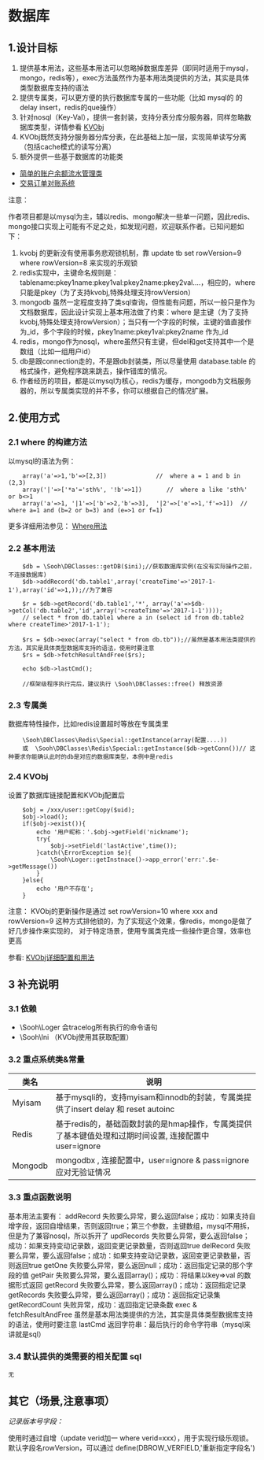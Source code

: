 # 数据库

## 1.设计目标

1. 提供基本用法，这些基本用法可以忽略掉数据库差异（即同时适用于mysql，mongo，redis等），exec方法虽然作为基本用法类提供的方法，其实是具体类型数据库支持的语法
2. 提供专属类，可以更方便的执行数据库专属的一些功能（比如 mysql的 的delay insert，redis的que操作）
3. 针对nosql（Key-Val），提供一套封装，支持分表分库分服务器，同样忽略数据库类型，详情参看 [KVObj](KVObj.md)
4. KVObj既然支持分服务器分库分表，在此基础上加一层，实现简单读写分离（包括cache模式的读写分离）
5. 额外提供一些基于数据库的功能类

- [简单的账户余额流水管理类](Cases/AccountLog.md)
- [交易订单对账系统](Cases/OrdersChk/OrderChk.md)

注意：

作者项目都是以mysql为主，辅以redis、mongo解决一些单一问题，因此redis、mongo接口实现上可能有不足之处，如发现问题，欢迎联系作者。已知问题如下：

1. kvobj 的更新没有使用事务悲观锁机制，靠 update tb set rowVersion=9 where rowVersion=8 来实现的乐观锁
2. redis实现中，主键命名规则是：tablename:pkey1name:pkey1val:pkey2name:pkey2val....，相应的，where只能是pkey（为了支持kvobj,特殊处理支持rowVersion）
3. mongodb 虽然一定程度支持了类sql查询，但性能有问题，所以一般只是作为文档数据库，因此设计实现上基本用法做了约束：where 是主键（为了支持kvobj,特殊处理支持rowVersion）；当只有一个字段的时候，主键的值直接作为_id，多个字段的时候，pkey1name:pkey1val:pkey2name 作为_id
4. redis，mongo作为nosql，where虽然只有主键，但del和get支持其中一个是数组（比如一组用户id）
5. db是跟connection走的，不是跟db封装类，所以尽量使用 database.table 的格式操作，避免程序跳来跳去，操作错库的情况。
6. 作者经历的项目，都是以mysql为核心，redis为缓存，mongodb为文档服务器的，所以专属类实现的并不多，你可以根据自己的情况扩展。

## 2.使用方式

### 2.1 where 的构建方法

以mysql的语法为例：

		array('a'=>1,'b'=>[2,3])              //  where a = 1 and b in (2,3)
		array('|'=>['*a'='sth%', '!b'=>1])       //  where a like 'sth%' or b<>1
		array('a'=>1, '|1'=>['b'=>2,'b'=>3],  '|2'=>['e'=>1,'f'=>1])  // where a=1 and (b=2 or b=3) and (e=>1 or f=1)

更多详细用法参见： [Where用法](WHERE.md)

### 2.2 基本用法

        $db = \Sooh\DBClasses::getDB($ini);//获取数据库实例(在没有实际操作之前，不连接数据库)
        $db->addRecord('db.table1',array('createTime'=>'2017-1-1'),array('id'=>1,));//为了兼容

        $r = $db->getRecord('db.table1','*', array('a'=>$db->getCol('db.table2','id',array('>createTime'=>'2017-1-1'))));
        // select * from db.table1 where a in (select id from db.table2 where createTime>'2017-1-1');

        $rs = $db->exec(array("select * from db.tb"));//虽然是基本用法类提供的方法，其实是具体类型数据库支持的语法，使用时要注意
        $rs = $db->fetchResultAndFree($rs);
        
        echo $db->lastCmd(); 

        //框架级程序执行完后，建议执行 \Sooh\DBClasses::free() 释放资源
### 2.3 专属类

数据库特性操作，比如redis设置超时等放在专属类里

        \Sooh\DBClasses\Redis\Special::getInstance(array(配置....))
        或  \Sooh\DBClasses\Redis\Special::getInstance($db->getConn())// 这种要求你能确认此时的db是对应的数据库类型，本例中是redis

### 2.4 KVObj

设置了数据库链接配置和KVObj配置后

        $obj = /xxx/user::getCopy($uid);
        $obj->load();
        if($obj->exist()){
            echo '用户昵称：'.$obj->getField('nickname');
            try{
                $obj->setField('lastActive',time());
            }catch(\ErrorException $e){
                \Sooh\Loger::getInstnace()->app_error('err:'.$e->getMessage())
            }
        }else{
            echo '用户不存在';
        }

注意： KVObj的更新操作是通过 set rowVersion=10 where xxx and rowVersion=9 这种方式排他锁的，为了实现这个效果，像redis，mongo是做了好几步操作来实现的，
对于特定场景，使用专属类完成一些操作更合理，效率也更高

参看: [KVObj详细配置和用法](KVObj.md)

## 3 补充说明

### 3.1 依赖 

- \Sooh\Loger 会tracelog所有执行的命令语句
- \Sooh\Ini （KVObj使用其获取配置）

### 3.2 重点系统类&常量 

| 类名              | 说明
| ----------------  | ---------------------------------------------------------
| Myisam            | 基于mysqli的，支持myisam和innodb的封装，专属类提供了insert delay 和 reset autoinc
| Redis             | 基于redis的，基础函数封装的是hmap操作，专属类提供了基本键值处理和过期时间设置, 连接配置中user=ignore
| Mongodb           | mongodbx , 连接配置中，user=ignore & pass=ignore 应对无验证情况



### 3.3 重点函数说明 

基本用法主要有：
addRecord   失败要么异常，要么返回false；成功：如果支持自增字段，返回自增结果，否则返回true；第三个参数，主键数组，mysql不用拆，但是为了兼容nosql，所以拆开了
updRecords  失败要么异常，要么返回false；成功：如果支持变动记录数，返回变更记录数量，否则返回true
delRecord   失败要么异常，要么返回false；成功：如果支持变动记录数，返回变更记录数量，否则返回true
getOne      失败要么异常，要么返回null；成功：返回指定记录的那个字段的值
getPair     失败要么异常，要么返回array()；成功：将结果以key=>val 的数据形式返回
getRecord   失败要么异常，要么返回array()；成功：返回指定记录
getRecords  失败要么异常，要么返回array()；成功：返回指定记录集
getRecordCount  失败异常，成功：返回指定记录条数
exec & fetchResultAndFree 虽然是基本用法类提供的方法，其实是具体类型数据库支持的语法，使用时要注意
lastCmd     返回字符串：最后执行的命令字符串（mysql来讲就是sql）

### 3.4 默认提供的类需要的相关配置 sql

    无

## 其它（场景,注意事项）

*记录版本号字段：*

使用时通过自增（update verid加一  where verid=xxx），用于实现行级乐观锁。默认字段名rowVersion，可以通过 define(DBROW_VERFIELD,'重新指定字段名')

